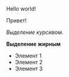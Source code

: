 Hello world!

Привет!

*Выделение курсивом.*

**Выделение жирным**



* Элемент 1
* Элемент 2
* Элемент 3

